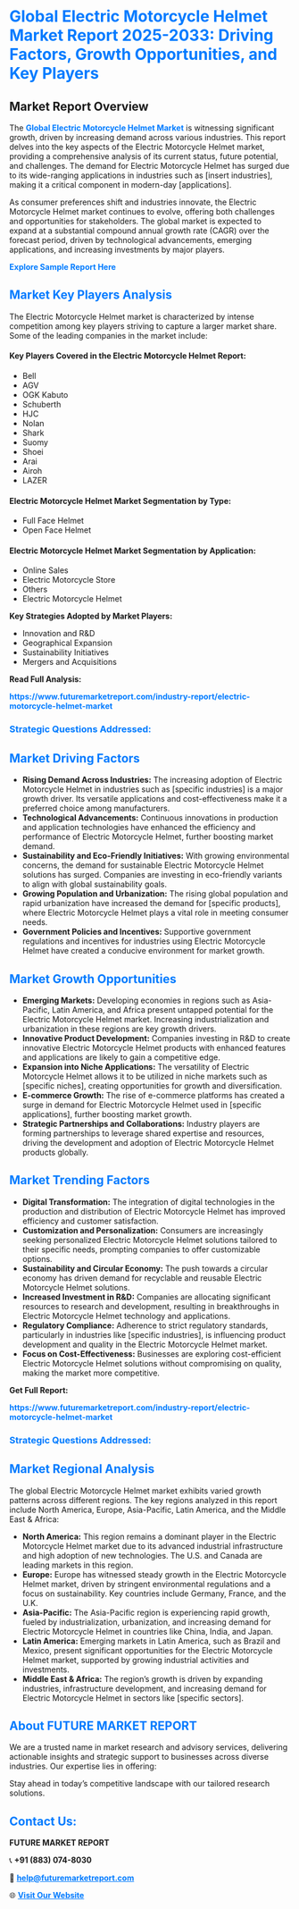 <h1 style="color: #007BFF;">Global Electric Motorcycle Helmet Market Report 2025-2033: Driving Factors, Growth Opportunities, and Key Players</h1>

<section id="overview">
<h2>Market Report Overview</h2>
<p>The <a href="https://www.futuremarketreport.com/industry-report/electric-motorcycle-helmet-market" style="color: #007BFF; text-decoration: none;"><strong>Global Electric Motorcycle Helmet Market</strong></a> is witnessing significant growth, driven by increasing demand across various industries. This report delves into the key aspects of the Electric Motorcycle Helmet market, providing a comprehensive analysis of its current status, future potential, and challenges. The demand for Electric Motorcycle Helmet has surged due to its wide-ranging applications in industries such as [insert industries], making it a critical component in modern-day [applications].</p>
<p>As consumer preferences shift and industries innovate, the Electric Motorcycle Helmet market continues to evolve, offering both challenges and opportunities for stakeholders. The global market is expected to expand at a substantial compound annual growth rate (CAGR) over the forecast period, driven by technological advancements, emerging applications, and increasing investments by major players.</p>
</section>

<section id="overview">
<p><a href="https://www.futuremarketreport.com/request-sample/reportId=120228" style="color: #007BFF; text-decoration: none;"><strong>Explore Sample Report Here</strong></a></p>
</section>

<section id="key-players">
<h2 style="color: #007BFF;">Market Key Players Analysis</h2>
<p>The Electric Motorcycle Helmet market is characterized by intense competition among key players striving to capture a larger market share. Some of the leading companies in the market include:</p>
<h4>Key Players Covered in the Electric Motorcycle Helmet Report:</h4>
<ul><li>Bell</li><li>AGV</li><li>OGK Kabuto</li><li>Schuberth</li><li>HJC</li><li>Nolan</li><li>Shark</li><li>Suomy</li><li>Shoei</li><li>Arai</li><li>Airoh</li><li>LAZER</li></ul>
<h4>Electric Motorcycle Helmet Market Segmentation by Type:</h4>
<ul><li>Full Face Helmet</li><li>Open Face Helmet</li></ul>

<h4>Electric Motorcycle Helmet Market Segmentation by Application:</h4>
<ul><li>Online Sales</li><li>Electric Motorcycle Store</li><li>Others</li><li>Electric Motorcycle Helmet</li></ul>
<p><strong>Key Strategies Adopted by Market Players:</strong></p>
<ul>
<li>Innovation and R&D</li>
<li>Geographical Expansion</li>
<li>Sustainability Initiatives</li>
<li>Mergers and Acquisitions</li>
</ul>
</section>

<section>
<p><strong>Read Full Analysis: </strong></p><a href="https://www.futuremarketreport.com/industry-report/electric-motorcycle-helmet-market" style="color: #007BFF; text-decoration: none;"><strong>https://www.futuremarketreport.com/industry-report/electric-motorcycle-helmet-market</strong></a>
<h3 style="color: #007BFF;">Strategic Questions Addressed:</h3>
</section>

<section id="driving-factors">
<h2 style="color: #007BFF;">Market Driving Factors</h2>
<ul>
<li><strong>Rising Demand Across Industries:</strong> The increasing adoption of Electric Motorcycle Helmet in industries such as [specific industries] is a major growth driver. Its versatile applications and cost-effectiveness make it a preferred choice among manufacturers.</li>
<li><strong>Technological Advancements:</strong> Continuous innovations in production and application technologies have enhanced the efficiency and performance of Electric Motorcycle Helmet, further boosting market demand.</li>
<li><strong>Sustainability and Eco-Friendly Initiatives:</strong> With growing environmental concerns, the demand for sustainable Electric Motorcycle Helmet solutions has surged. Companies are investing in eco-friendly variants to align with global sustainability goals.</li>
<li><strong>Growing Population and Urbanization:</strong> The rising global population and rapid urbanization have increased the demand for [specific products], where Electric Motorcycle Helmet plays a vital role in meeting consumer needs.</li>
<li><strong>Government Policies and Incentives:</strong> Supportive government regulations and incentives for industries using Electric Motorcycle Helmet have created a conducive environment for market growth.</li>
</ul>
</section>

<section id="growth-opportunities">
<h2 style="color: #007BFF;">Market Growth Opportunities</h2>
<ul>
<li><strong>Emerging Markets:</strong> Developing economies in regions such as Asia-Pacific, Latin America, and Africa present untapped potential for the Electric Motorcycle Helmet market. Increasing industrialization and urbanization in these regions are key growth drivers.</li>
<li><strong>Innovative Product Development:</strong> Companies investing in R&D to create innovative Electric Motorcycle Helmet products with enhanced features and applications are likely to gain a competitive edge.</li>
<li><strong>Expansion into Niche Applications:</strong> The versatility of Electric Motorcycle Helmet allows it to be utilized in niche markets such as [specific niches], creating opportunities for growth and diversification.</li>
<li><strong>E-commerce Growth:</strong> The rise of e-commerce platforms has created a surge in demand for Electric Motorcycle Helmet used in [specific applications], further boosting market growth.</li>
<li><strong>Strategic Partnerships and Collaborations:</strong> Industry players are forming partnerships to leverage shared expertise and resources, driving the development and adoption of Electric Motorcycle Helmet products globally.</li>
</ul>
</section>

<section id="trending-factors">
<h2 style="color: #007BFF;">Market Trending Factors</h2>
<ul>
<li><strong>Digital Transformation:</strong> The integration of digital technologies in the production and distribution of Electric Motorcycle Helmet has improved efficiency and customer satisfaction.</li>
<li><strong>Customization and Personalization:</strong> Consumers are increasingly seeking personalized Electric Motorcycle Helmet solutions tailored to their specific needs, prompting companies to offer customizable options.</li>
<li><strong>Sustainability and Circular Economy:</strong> The push towards a circular economy has driven demand for recyclable and reusable Electric Motorcycle Helmet solutions.</li>
<li><strong>Increased Investment in R&D:</strong> Companies are allocating significant resources to research and development, resulting in breakthroughs in Electric Motorcycle Helmet technology and applications.</li>
<li><strong>Regulatory Compliance:</strong> Adherence to strict regulatory standards, particularly in industries like [specific industries], is influencing product development and quality in the Electric Motorcycle Helmet market.</li>
<li><strong>Focus on Cost-Effectiveness:</strong> Businesses are exploring cost-efficient Electric Motorcycle Helmet solutions without compromising on quality, making the market more competitive.</li>
</ul>
</section>

<section>
<p><strong>Get Full Report: </strong></p><a href="https://www.futuremarketreport.com/industry-report/electric-motorcycle-helmet-market" style="color: #007BFF; text-decoration: none;"><strong>https://www.futuremarketreport.com/industry-report/electric-motorcycle-helmet-market</strong></a>
<h3 style="color: #007BFF;">Strategic Questions Addressed:</h3>
</section>


<section id="regional-analysis">
<h2 style="color: #007BFF;">Market Regional Analysis</h2>
<p>The global Electric Motorcycle Helmet market exhibits varied growth patterns across different regions. The key regions analyzed in this report include North America, Europe, Asia-Pacific, Latin America, and the Middle East & Africa:</p>
<ul>
<li><strong>North America:</strong> This region remains a dominant player in the Electric Motorcycle Helmet market due to its advanced industrial infrastructure and high adoption of new technologies. The U.S. and Canada are leading markets in this region.</li>
<li><strong>Europe:</strong> Europe has witnessed steady growth in the Electric Motorcycle Helmet market, driven by stringent environmental regulations and a focus on sustainability. Key countries include Germany, France, and the U.K.</li>
<li><strong>Asia-Pacific:</strong> The Asia-Pacific region is experiencing rapid growth, fueled by industrialization, urbanization, and increasing demand for Electric Motorcycle Helmet in countries like China, India, and Japan.</li>
<li><strong>Latin America:</strong> Emerging markets in Latin America, such as Brazil and Mexico, present significant opportunities for the Electric Motorcycle Helmet market, supported by growing industrial activities and investments.</li>
<li><strong>Middle East & Africa:</strong> The region’s growth is driven by expanding industries, infrastructure development, and increasing demand for Electric Motorcycle Helmet in sectors like [specific sectors].</li>
</ul>
</section>

<footer>
<h2 style="color: #007BFF;">About FUTURE MARKET REPORT</h2>
<p>We are a trusted name in market research and advisory services, delivering actionable insights and strategic support to businesses across diverse industries. Our expertise lies in offering:</p>

<p>Stay ahead in today’s competitive landscape with our tailored research solutions.</p>

<h2 style="color: #007BFF;">Contact Us:</h2>
<p><strong>FUTURE MARKET REPORT</strong></p>
<p>📞 <strong>+91 (883) 074-8030</strong></p>
<p>📧 <strong><a href="mailto:help@futuremarketreport.com" style="color: #007BFF;">help@futuremarketreport.com</a></strong></p>
<p>🌐 <strong><a href="https://www.futuremarketreport.com/" style="color: #007BFF;">Visit Our Website</a></strong></p>
</footer>